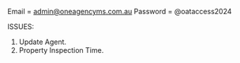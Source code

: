 Email = admin@oneagencyms.com.au
Password = @oataccess2024

ISSUES:
1. Update Agent.
2. Property Inspection Time.
